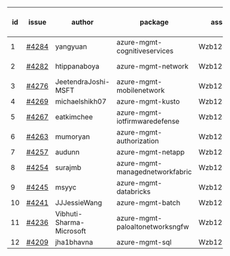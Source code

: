 | id | issue | author | package | assignee | bot advice | created date of issue | target release date | date from target |
| ------ | ------ | ------ | ------ | ------ | ------ | ------ | ------ | :-----: |
| 1 | [#4284](https://github.com/Azure/sdk-release-request/issues/4284) | yangyuan | azure-mgmt-cognitiveservices | Wzb123456789 |  | 06-27 | 07-28 |  |
| 2 | [#4282](https://github.com/Azure/sdk-release-request/issues/4282) | htippanaboya | azure-mgmt-network | Wzb123456789 | new issue. | 06-26 | 07-28 |  |
| 3 | [#4276](https://github.com/Azure/sdk-release-request/issues/4276) | JeetendraJoshi-MSFT | azure-mgmt-mobilenetwork | Wzb123456789 |  | 06-26 | 07-28 |  |
| 4 | [#4269](https://github.com/Azure/sdk-release-request/issues/4269) | michaelshikh07 | azure-mgmt-kusto | Wzb123456789 |  | 06-25 | 07-28 |  |
| 5 | [#4267](https://github.com/Azure/sdk-release-request/issues/4267) | eatkimchee | azure-mgmt-iotfirmwaredefense | Wzb123456789 | new comment. | 06-23 | 07-28 |  |
| 6 | [#4263](https://github.com/Azure/sdk-release-request/issues/4263) | mumoryan | azure-mgmt-authorization | Wzb123456789 |  | 06-21 | 07-28 |  |
| 7 | [#4257](https://github.com/Azure/sdk-release-request/issues/4257) | audunn | azure-mgmt-netapp | Wzb123456789 |  | 06-21 | 07-28 |  |
| 8 | [#4254](https://github.com/Azure/sdk-release-request/issues/4254) | surajmb | azure-mgmt-managednetworkfabric | Wzb123456789 | FirstBeta | 06-16 | 07-28 |  |
| 9 | [#4245](https://github.com/Azure/sdk-release-request/issues/4245) | msyyc | azure-mgmt-databricks | Wzb123456789 | HoldOn | 06-14 | 07-28 |  |
| 10 | [#4241](https://github.com/Azure/sdk-release-request/issues/4241) | JJJessieWang | azure-mgmt-batch | Wzb123456789 |  | 06-13 | 07-28 |  |
| 11 | [#4236](https://github.com/Azure/sdk-release-request/issues/4236) | Vibhuti-Sharma-Microsoft | azure-mgmt-paloaltonetworksngfw | Wzb123456789 | FirstGA | 06-09 | 07-14 |  |
| 12 | [#4209](https://github.com/Azure/sdk-release-request/issues/4209) | jha1bhavna | azure-mgmt-sql | Wzb123456789 |  | 05-29 | 06-23 |  |
